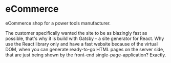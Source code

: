 # eCommerce
eCommerce shop for a power tools manufacturer.

The customer specifically wanted the site to be as blazingly fast as possible, that's why it is build with Gatsby - a site generator for React.
Why use the React library only and have a fast website because of the virtual DOM, when you can generate ready-to-go HTML pages on the server side, that are just being shown by the front-end single-page-application?
Exactly.